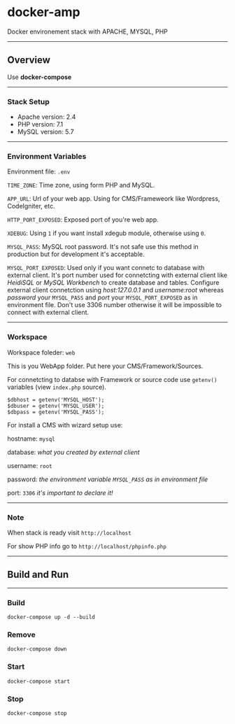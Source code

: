 # docker-amp
Docker environement stack with APACHE, MYSQL, PHP

---

## Overview

Use **docker-compose**

---

### Stack Setup

* Apache version: 2.4
* PHP version: 7.1
* MySQL version: 5.7

---

### Environment Variables

Environment file: `.env`

`TIME_ZONE`: Time zone, using form PHP and MySQL.

`APP_URL`: Url of your web app. Using for CMS/Frameweork like Wordpress, CodeIgniter, etc.

`HTTP_PORT_EXPOSED`: Exposed port of you're web app.

`XDEBUG`: Using `1` if you want install xdegub module, otherwise using `0`.

`MYSQL_PASS`: MySQL root password. It's not safe use this method in production but for development it's acceptable.

`MYSQL_PORT_EXPOSED`: Used only if you want connetc to database with external client. It's port number used for connetcting with external client like _HeidiSQL_ or _MySQL Workbench_ to create database and tables. Configure external client connetction using _host:127.0.0.1_  and _username:root_ whereas _password_ your `MYSQL_PASS` and _port_ your `MYSQL_PORT_EXPOSED` as in environment file. Don't use 3306 number otherwise it will be impossible to connect with external client. 

---

### Workspace

Workspace foleder: `web`

This is you WebApp folder. Put here your CMS/Framework/Sources.

For connetcting to databse with Framework or source code use `getenv()` variables (view `index.php` source).

    $dbhost = getenv('MYSQL_HOST');
    $dbuser = getenv('MYSQL_USER');
    $dbpass = getenv('MYSQL_PASS');


For install a CMS with wizard setup use:

hostname: `mysql`

database: _what you created by external client_

username: `root`

password: _the environment variable `MYSQL_PASS` as in environment file_

port: `3306` _it's important to declare it!_

---

### Note

When stack is ready visit `http://localhost`

For show PHP info go to `http://localhost/phpinfo.php`

---

## Build and Run

---

### Build

`docker-compose up -d --build`

### Remove

`docker-compose down`

### Start

`docker-compose start`

### Stop

`docker-compose stop`

